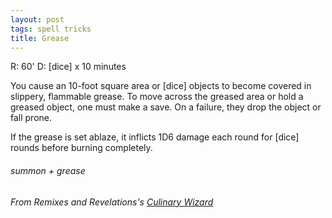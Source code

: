 ```yaml
---
layout: post
tags: spell tricks
title: Grease
---
```

R: 60'  D: [dice] x 10 minutes

You cause an 10-foot square area or [dice] objects to become covered in slippery, flammable grease. To move across the greased area or hold a greased object, one must make a save.  On a failure, they drop the object or fall prone.

If the grease is set ablaze, it inflicts 1D6 damage each round for [dice] rounds before burning completely.
 
###### summon + grease
###### From Remixes and Revelations's [Culinary Wizard](http://www.remixesandrevelations.com/2019/08/osr-culinary-wizard-and-cibopath.html)
